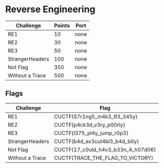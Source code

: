 # Reverse Engineering

| Challenge           | Points | Port |
| --------------------| ------ | ---- |
| RE1                 |  10    | none |
| RE2                 |  30    | none |
| RE3                 |  50    | none |
| StrangerHeaders     | 100    | none |
| Not Flag            | 350    | none |
| Without a Trace     | 500    | none |

## Flags

| Challenge           | Flag                                  |
| ------------------- | ------------------------------------- |
| RE1                 | CUCTF{S7r1ng5_m4k3_R3_345y}           |
| RE2                 | CUCTF{p4ck3d_v3ry_p00rly}             |
| RE3                 | CUCTF{l375_pl4y_jump_r0p3}            |
| StrangerHeaders     | CUCTF{b4d_ex3cut4bl3_b4d_b0y}         |
| Not Flag            | CUCTF{17_c0uld_h4v3_b33n_4_h07d06}    |
| Without a Trace     | CUCTF{TRACE_THE_FLAG_TO_VICTORY}      |

